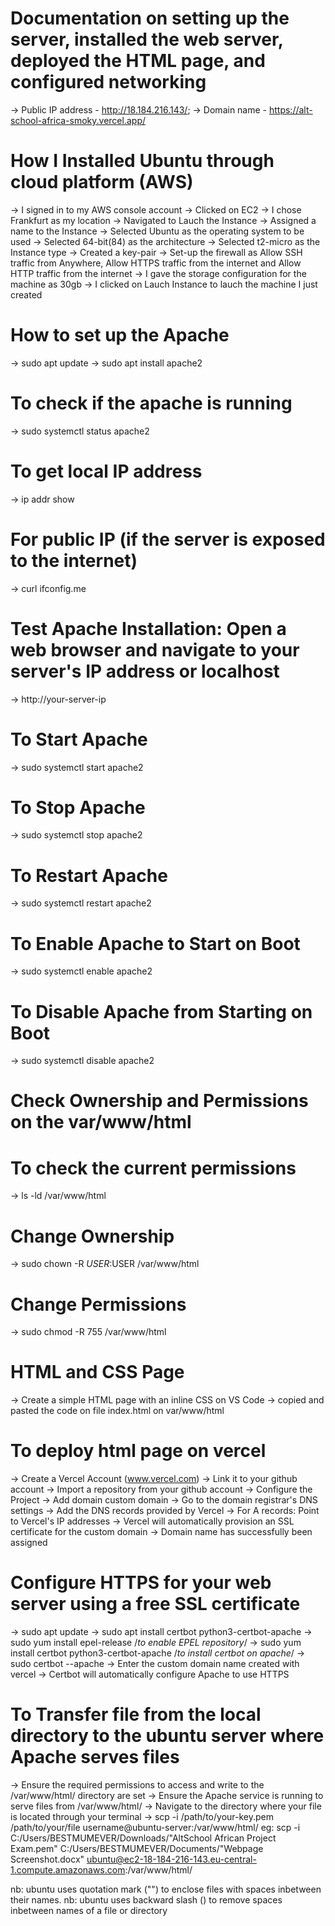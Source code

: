 # Documentation on setting up the server, installed the web server, deployed the HTML page, and configured networking

-> Public IP address - http://18.184.216.143/;
-> Domain name - https://alt-school-africa-smoky.vercel.app/

# How I Installed Ubuntu through cloud platform (AWS)
-> I signed in to my AWS console account
-> Clicked on EC2
-> I chose Frankfurt as my location
-> Navigated to Lauch the Instance
-> Assigned a name to the Instance
-> Selected Ubuntu as the operating system to be used
-> Selected 64-bit(84) as the architecture
-> Selected t2-micro as the Instance type
-> Created a key-pair
-> Set-up the firewall as Allow SSH traffic from Anywhere, Allow HTTPS traffic from the internet and Allow HTTP traffic from the internet
-> I gave the storage configuration for the machine as 30gb
-> I clicked on Lauch Instance to lauch the machine I just created

# How to set up the Apache
-> sudo apt update
-> sudo apt install apache2
# To check if the apache is running
-> sudo systemctl status apache2
# To get local IP address
-> ip addr show
# For public IP (if the server is exposed to the internet)
-> curl ifconfig.me
# Test Apache Installation: Open a web browser and navigate to your server's IP address or localhost
-> http://your-server-ip
# To Start Apache
-> sudo systemctl start apache2
# To Stop Apache
-> sudo systemctl stop apache2
# To Restart Apache
-> sudo systemctl restart apache2
# To Enable Apache to Start on Boot
-> sudo systemctl enable apache2
# To Disable Apache from Starting on Boot
-> sudo systemctl disable apache2

# Check Ownership and Permissions on the var/www/html

# To check the current permissions
-> ls -ld /var/www/html
# Change Ownership
-> sudo chown -R $USER:$USER /var/www/html
# Change Permissions
-> sudo chmod -R 755 /var/www/html


# HTML and CSS Page
-> Create a simple HTML page with an inline CSS on VS Code
-> copied and pasted the code on file index.html on var/www/html

# To deploy html page on vercel
-> Create a Vercel Account (www.vercel.com)
-> Link it to your github account
-> Import a repository from your github account
-> Configure the Project
-> Add domain custom domain
-> Go to the domain registrar's DNS settings
-> Add the DNS records provided by Vercel
-> For A records: Point to Vercel's IP addresses
-> Vercel will automatically provision an SSL certificate for the custom domain
-> Domain name has successfully been assigned

# Configure HTTPS for your web server using a free SSL certificate
-> sudo apt update
-> sudo apt install certbot python3-certbot-apache
-> sudo yum install epel-release /*to enable EPEL repository*/
-> sudo yum install certbot python3-certbot-apache /*to install certbot on apache*/
-> sudo certbot --apache
-> Enter the custom domain name created with vercel
-> Certbot will automatically configure Apache to use HTTPS


# To Transfer file from the local directory to the ubuntu server where Apache serves files
-> Ensure the required permissions to access and write to the /var/www/html/ directory are set
-> Ensure the Apache service is running to serve files from /var/www/html/
-> Navigate to the directory where your file is located through your terminal
-> scp -i /path/to/your-key.pem /path/to/your/file username@ubuntu-server:/var/www/html/
eg: scp -i C:/Users/BESTMUMEVER/Downloads/"AltSchool African Project Exam.pem" C:/Users/BESTMUMEVER/Documents/"Webpage Screenshot.docx" ubuntu@ec2-18-184-216-143.eu-central-1.compute.amazonaws.com:/var/www/html/

nb: ubuntu uses quotation mark ("") to enclose files with spaces inbetween their names.
nb: ubuntu uses backward slash (\) to remove spaces inbetween names of a file or directory 
